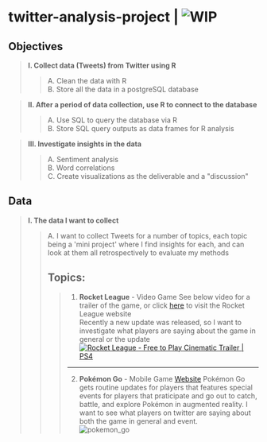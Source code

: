 # twitter-analysis-project | ![WIP](https://img.shields.io/badge/%E2%8F%B3-Work%20in%20progress-red)

## Objectives

> **I. Collect data (Tweets) from Twitter using R**  
> > A. Clean the data with R  
> > B. Store all the data in a postgreSQL database  

> **II. After a period of data collection, use R to connect to the database**  
> > A. Use SQL to query the database via R  
> > B. Store SQL query outputs as data frames for R analysis  

> **III. Investigate insights in the data**  
> > A. Sentiment analysis  
> > B. Word correlations  
> > C. Create visualizations as the deliverable and a "discussion"  

## Data 

> **I. The data I want to collect**
> > A. I want to collect Tweets for a number of topics, each topic being a 'mini project' where I find insights for each, and can look at them all retrospectively to evaluate my methods  
> > 
> > **Topics:**
> > ---
> > > 1. **Rocket League** - Video Game
> > > See below video for a trailer of the game, or click [here](https://www.rocketleague.com/) to visit the Rocket League website  
> > > Recently a new update was released, so I want to investigate what players are saying about the game in general or the update  
[![Rocket League - Free to Play Cinematic Trailer | PS4](https://res.cloudinary.com/marcomontalbano/image/upload/v1662822067/video_to_markdown/images/youtube--hsCIwYCSa7g-c05b58ac6eb4c4700831b2b3070cd403.jpg)](https://www.youtube.com/watch?v=hsCIwYCSa7g "Rocket League - Free to Play Cinematic Trailer | PS4")    
> > > ---  
> > > 2. **Pokémon Go** - Mobile Game 
> > > [Website](https://pokemongolive.com/)
> > > Pokémon Go gets routine updates for players that features special events for players that praticipate and go out to catch, battle, and explore Pokémon in augmented reality. I want to see what players on twitter are saying about both the game in general and event.  
![pokemon_go](https://lh3.googleusercontent.com/RGShDyVofSODXIJ0eQ9umAID8tCw9KdqBFrtgCEdrxjJijG1qZBryfECP9IRV1MOJhCk4Za4VYB34DE-hnPesZNNVYMwgHKs9KrNue3LNJRJuw=rw-e365-w1440)
